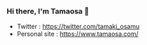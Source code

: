 ### Hi there, I'm Tamaosa 🦕


- Twitter : <https://twitter.com/tamaki_osamu>
- Personal site : <https://www.tamaosa.com/>

